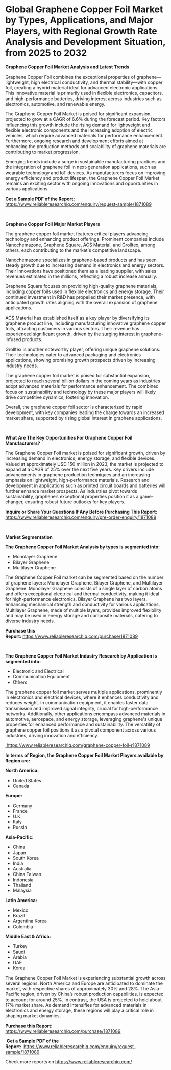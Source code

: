 <p><h1>Global Graphene Copper Foil Market by Types, Applications, and Major Players, with Regional Growth Rate Analysis and Development Situation, from 2025 to 2032</h1></p><p><strong>Graphene Copper Foil Market Analysis and Latest Trends</strong></p>
<p><p>Graphene Copper Foil combines the exceptional properties of graphene—lightweight, high electrical conductivity, and thermal stability—with copper foil, creating a hybrid material ideal for advanced electronic applications. This innovative material is primarily used in flexible electronics, capacitors, and high-performance batteries, driving interest across industries such as electronics, automotive, and renewable energy.</p><p>The Graphene Copper Foil Market is poised for significant expansion, projected to grow at a CAGR of 6.6% during the forecast period. Key factors influencing this growth include the rising demand for lightweight and flexible electronic components and the increasing adoption of electric vehicles, which require advanced materials for performance enhancement. Furthermore, ongoing research and development efforts aimed at enhancing the production methods and scalability of graphene materials are contributing to market progression.</p><p>Emerging trends include a surge in sustainable manufacturing practices and the integration of graphene foil in next-generation applications, such as wearable technology and IoT devices. As manufacturers focus on improving energy efficiency and product lifespan, the Graphene Copper Foil Market remains an exciting sector with ongoing innovations and opportunities in various applications.</p></p>
<p><strong>Get a Sample PDF of the Report:&nbsp;</strong> <a href="https://www.reliableresearchiq.com/enquiry/request-sample/1871089?utm_campaign=2886&utm_medium=2&utm_source=Github&utm_content=ia&utm_term=02042025&utm_id=graphene-copper-foil">https://www.reliableresearchiq.com/enquiry/request-sample/1871089</a></p>
<p>&nbsp;</p>
<p><strong>Graphene Copper Foil Major Market Players</strong></p>
<p><p>The graphene copper foil market features critical players advancing technology and enhancing product offerings. Prominent companies include Nanochemazone, Graphene Square, ACS Material, and Grolltex, among others, each contributing to the market's competitive landscape.</p><p>Nanochemazone specializes in graphene-based products and has seen steady growth due to increasing demand in electronics and energy sectors. Their innovations have positioned them as a leading supplier, with sales revenues estimated in the millions, reflecting a robust increase annually.</p><p>Graphene Square focuses on providing high-quality graphene materials, including copper foils used in flexible electronics and energy storage. Their continued investment in R&D has propelled their market presence, with anticipated growth rates aligning with the overall expansion of graphene applications.</p><p>ACS Material has established itself as a key player by diversifying its graphene product line, including manufacturing innovative graphene copper foils, attracting customers in various sectors. Their revenue has experienced significant growth, driven by the surging interest in graphene-infused products.</p><p>Grolltex is another noteworthy player, offering unique graphene solutions. Their technologies cater to advanced packaging and electronics applications, showing promising growth prospects driven by increasing industry needs.</p><p>The graphene copper foil market is poised for substantial expansion, projected to reach several billion dollars in the coming years as industries adopt advanced materials for performance enhancement. The combined focus on sustainability and technology by these major players will likely drive competitive dynamics, fostering innovation.</p><p>Overall, the graphene copper foil sector is characterized by rapid development, with key companies leading the charge towards an increased market share, supported by rising global interest in graphene applications.</p></p>
<p>&nbsp;</p>
<p><strong>What Are The Key Opportunities For Graphene Copper Foil Manufacturers?</strong></p>
<p><p>The Graphene Copper Foil market is poised for significant growth, driven by increasing demand in electronics, energy storage, and flexible devices. Valued at approximately USD 150 million in 2023, the market is projected to expand at a CAGR of 25% over the next five years. Key drivers include advancements in graphene production techniques and an increasing emphasis on lightweight, high-performance materials. Research and development in applications such as printed circuit boards and batteries will further enhance market prospects. As industries pivot towards sustainability, graphene’s exceptional properties position it as a game-changer, ensuring robust future outlooks for key players.</p></p>
<p><strong>Inquire or Share Your Questions If Any Before Purchasing This Report:</strong> <a href="https://www.reliableresearchiq.com/enquiry/pre-order-enquiry/1871089?utm_campaign=2886&utm_medium=2&utm_source=Github&utm_content=ia&utm_term=02042025&utm_id=graphene-copper-foil">https://www.reliableresearchiq.com/enquiry/pre-order-enquiry/1871089</a></p>
<p>&nbsp;</p>
<p><strong>Market Segmentation</strong></p>
<p><strong>The Graphene Copper Foil Market Analysis by types is segmented into:</strong></p>
<p><ul><li>Monolayer Graphene</li><li>Bilayer Graphene</li><li>Multilayer Graphene</li></ul></p>
<p><p>The Graphene Copper Foil market can be segmented based on the number of graphene layers: Monolayer Graphene, Bilayer Graphene, and Multilayer Graphene. Monolayer Graphene consists of a single layer of carbon atoms and offers exceptional electrical and thermal conductivity, making it ideal for high-performance electronics. Bilayer Graphene has two layers, enhancing mechanical strength and conductivity for various applications. Multilayer Graphene, made of multiple layers, provides improved flexibility and may be used in energy storage and composite materials, catering to diverse industry needs.</p></p>
<p><strong>Purchase this Report:&nbsp;</strong><a href="https://www.reliableresearchiq.com/purchase/1871089?utm_campaign=2886&utm_medium=2&utm_source=Github&utm_content=ia&utm_term=02042025&utm_id=graphene-copper-foil">https://www.reliableresearchiq.com/purchase/1871089</a></p>
<p>&nbsp;</p>
<p><strong>The Graphene Copper Foil Market Industry Research by Application is segmented into:</strong></p>
<p><ul><li>Electronic and Electrical</li><li>Communication Equipment</li><li>Others</li></ul></p>
<p><p>The graphene copper foil market serves multiple applications, prominently in electronics and electrical devices, where it enhances conductivity and reduces weight. In communication equipment, it enables faster data transmission and improved signal integrity, crucial for high-performance networks. Additionally, other applications encompass advanced materials in automotive, aerospace, and energy storage, leveraging graphene's unique properties for enhanced performance and sustainability. The versatility of graphene copper foil positions it as a pivotal component across various industries, driving innovation and efficiency.</p></p>
<p><a href="https://www.reliableresearchiq.com/graphene-copper-foil-r1871089?utm_campaign=2886&utm_medium=2&utm_source=Github&utm_content=ia&utm_term=02042025&utm_id=graphene-copper-foil">&nbsp;https://www.reliableresearchiq.com/graphene-copper-foil-r1871089</a></p>
<p><strong>In terms of Region, the Graphene Copper Foil Market Players available by Region are:</strong></p>
<p>
    <p> <strong> North America: </strong>
        <ul>
            <li>United States</li>
            <li>Canada</li>
        </ul>
        </p> 
    <p> <strong> Europe: </strong>
        <ul>
            <li>Germany</li>
            <li>France</li>
            <li>U.K.</li>
            <li>Italy</li>
            <li>Russia</li>
        </ul>
        </p> 
    <p> <strong> Asia-Pacific: </strong>
        <ul>
            <li>China</li>
            <li>Japan</li>
            <li>South Korea</li>
            <li>India</li>
            <li>Australia</li>
            <li>China Taiwan</li>
            <li>Indonesia</li>
            <li>Thailand</li>
            <li>Malaysia</li>
        </ul>
        </p> 
    <p> <strong> Latin America: </strong>
        <ul>
            <li>Mexico</li>
            <li>Brazil</li>
            <li>Argentina Korea</li>
            <li>Colombia</li>
        </ul>
        </p> 
    <p> <strong> Middle East & Africa: </strong>
        <ul>
            <li>Turkey</li>
            <li>Saudi</li>
            <li>Arabia</li>
            <li>UAE</li>
            <li>Korea</li>
        </ul>
    </p>
    </p>
<p><p>The Graphene Copper Foil Market is experiencing substantial growth across several regions. North America and Europe are anticipated to dominate the market, with respective shares of approximately 30% and 28%. The Asia-Pacific region, driven by China’s robust production capabilities, is expected to account for around 25%. In contrast, the USA is projected to hold about 17% market share. As demand intensifies for advanced materials in electronics and energy storage, these regions will play a critical role in shaping market dynamics.</p></p>
<p><strong>Purchase this Report: </strong><a href="https://www.reliableresearchiq.com/purchase/1871089?utm_campaign=2886&utm_medium=2&utm_source=Github&utm_content=ia&utm_term=02042025&utm_id=graphene-copper-foil">https://www.reliableresearchiq.com/purchase/1871089</a></p>
<p>&nbsp;<strong>Get a Sample PDF of the Report:&nbsp;&nbsp;</strong><a href="https://www.reliableresearchiq.com/enquiry/request-sample/1871089?utm_campaign=2886&utm_medium=2&utm_source=Github&utm_content=ia&utm_term=02042025&utm_id=graphene-copper-foil">https://www.reliableresearchiq.com/enquiry/request-sample/1871089</a></p>
<p><strong></strong></p>
<p>Check more reports on <a href="https://www.reliableresearchiq.com/?utm_campaign=2886&utm_medium=2&utm_source=Github&utm_content=ia&utm_term=02042025&utm_id=graphene-copper-foil">https://www.reliableresearchiq.com/</a></p>